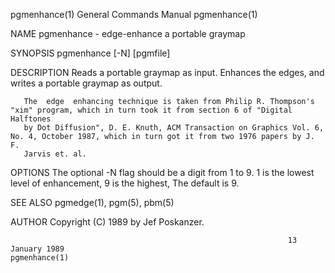 pgmenhance(1)                                                 General Commands Manual                                                pgmenhance(1)

NAME
       pgmenhance - edge-enhance a portable graymap

SYNOPSIS
       pgmenhance [-N] [pgmfile]

DESCRIPTION
       Reads a portable graymap as input.  Enhances the edges, and writes a portable graymap as output.

       The  edge  enhancing technique is taken from Philip R. Thompson's "xim" program, which in turn took it from section 6 of "Digital Halftones
       by Dot Diffusion", D. E. Knuth, ACM Transaction on Graphics Vol. 6, No. 4, October 1987, which in turn got it from two 1976 papers by J. F.
       Jarvis et. al.

OPTIONS
       The optional -N flag should be a digit from 1 to 9.  1 is the lowest level of enhancement, 9 is the highest, The default is 9.

SEE ALSO
       pgmedge(1), pgm(5), pbm(5)

AUTHOR
       Copyright (C) 1989 by Jef Poskanzer.

                                                                  13 January 1989                                                    pgmenhance(1)

